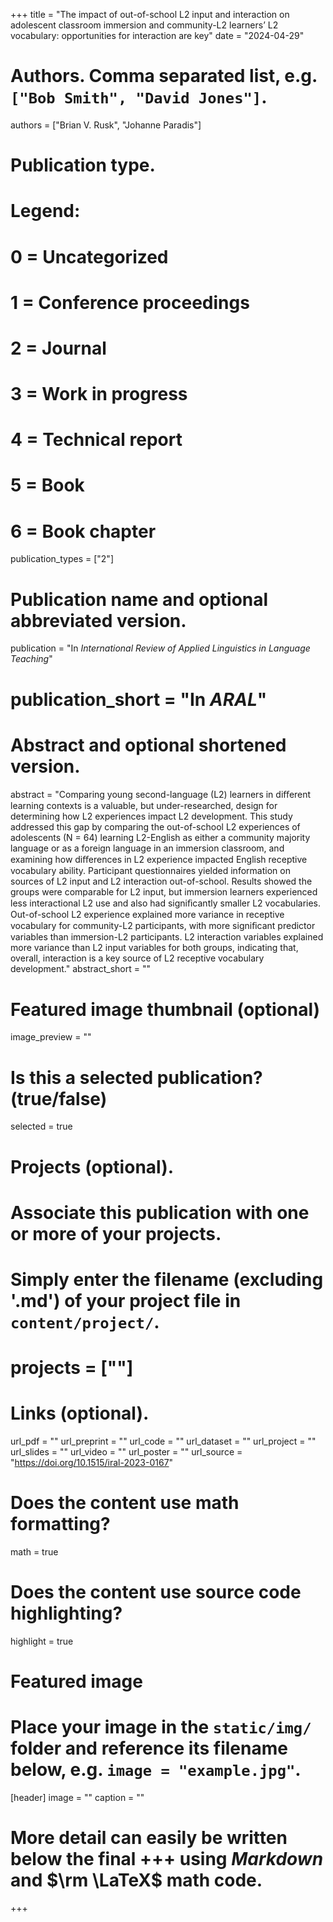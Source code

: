 +++
title = "The impact of out-of-school L2 input and interaction on adolescent classroom immersion and community-L2 learners’ L2 vocabulary: opportunities for interaction are key"
date = "2024-04-29"

# Authors. Comma separated list, e.g. `["Bob Smith", "David Jones"]`.
authors = ["Brian V. Rusk", "Johanne Paradis"]

# Publication type.
# Legend:
# 0 = Uncategorized
# 1 = Conference proceedings
# 2 = Journal
# 3 = Work in progress
# 4 = Technical report
# 5 = Book
# 6 = Book chapter
publication_types = ["2"]

# Publication name and optional abbreviated version.
publication = "In *International Review of Applied Linguistics in Language Teaching*"
# publication_short = "In *ARAL*"

# Abstract and optional shortened version.
abstract = "Comparing young second-language (L2) learners in diﬀerent learning contexts is a valuable, but under-researched, design for determining how L2 experiences impact L2 development. This study addressed this gap by comparing the out-of-school L2 experiences of adolescents (N = 64) learning L2-English as either a community majority language or as a foreign language in an immersion classroom, and examining how diﬀerences in L2 experience impacted English receptive vocabulary ability. Participant questionnaires yielded information on sources of L2 input and L2 interaction out-of-school. Results showed the groups were comparable for L2 input, but immersion learners experienced less interactional L2 use and also had signiﬁcantly smaller L2 vocabularies. Out-of-school L2 experience explained more variance in receptive vocabulary for community-L2 participants, with more signiﬁcant predictor variables than immersion-L2 participants. L2 interaction variables explained more variance than L2 input variables for both groups, indicating that, overall, interaction is a key source of L2 receptive vocabulary development."
abstract_short = ""

# Featured image thumbnail (optional)
image_preview = ""

# Is this a selected publication? (true/false)
selected = true

# Projects (optional).
#   Associate this publication with one or more of your projects.
#   Simply enter the filename (excluding '.md') of your project file in `content/project/`.
# projects = [""]

# Links (optional).
url_pdf = ""
url_preprint = ""
url_code = ""
url_dataset = ""
url_project = ""
url_slides = ""
url_video = ""
url_poster = ""
url_source = "https://doi.org/10.1515/iral-2023-0167"

# Does the content use math formatting?
math = true

# Does the content use source code highlighting?
highlight = true

# Featured image
# Place your image in the `static/img/` folder and reference its filename below, e.g. `image = "example.jpg"`.
[header]
image = ""
caption = ""

# More detail can easily be written below the final +++ using *Markdown* and $\rm \LaTeX$ math code.
+++


